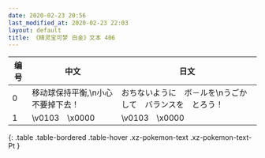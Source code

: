 ```yaml
---
date: 2020-02-23 20:56
last_modified_at: 2020-02-23 22:03
layout: default
title: 《精灵宝可梦 白金》文本 406
---
```

| 编号 | 中文 | 日文 |
| ---- | ---- | ---- |
| 0 | 移动球保持平衡,\n小心不要掉下去！ | おちないように　ボ－ルを\nうごかして　バランスを　とろう！ |
| 1 | \v0103　\x0000 | \v0103　\x0000 |
{: .table .table-bordered .table-hover .xz-pokemon-text .xz-pokemon-text-Pt }